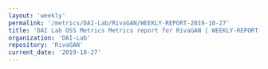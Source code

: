 ```yaml
---
layout: 'weekly'
permalink: '/metrics/DAI-Lab/RivaGAN/WEEKLY-REPORT-2019-10-27'
title: 'DAI Lab OSS Metrics Metrics report for RivaGAN | WEEKLY-REPORT-2019-10-27'
organization: 'DAI-Lab'
repository: 'RivaGAN'
current_date: '2019-10-27'
---
```

